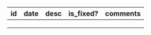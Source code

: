 | id | date | desc | is_fixed? | comments |
|:--:|:----:|:----:|:---------:|:--------:|
|    |      |      |           |          |
|    |      |      |           |          |
|    |      |      |           |          |
